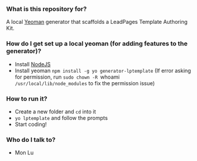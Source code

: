 ### What is this repository for? ###

A local [Yeoman](http://yeoman.io) generator that scaffolds a LeadPages Template Authoring Kit.

### How do I get set up a local yeoman (for adding features to the generator)? ###

* Install [NodeJS](http://nodejs.org)
* Install yeoman `npm install -g yo generator-lptemplate` (If error asking for permission, run `sudo chown -R `whoami` /usr/local/lib/node_modules` to fix the permission issue)

### How to run it? ###

* Create a new folder and `cd` into it
* `yo lptemplate` and follow the prompts
* Start coding!


### Who do I talk to? ###

* Mon Lu